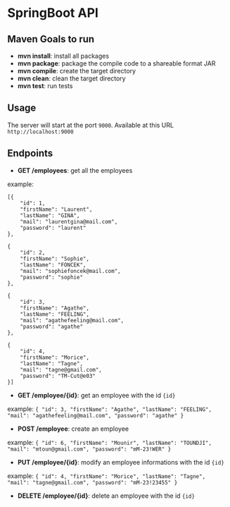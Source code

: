 # SpringBoot API
## Maven Goals to run

+ **mvn install**: install all packages
+ **mvn package**: package the compile code to a shareable format JAR
+ **mvn compile**: create the target directory
+ **mvn clean**: clean the target directory
+ **mvn test**: run tests

## Usage

The server will start at the port `9000`. Available at this URL `http://localhost:9000`

## Endpoints

+ **GET /employees**: get all the employees

example:

    
   
    [{
        "id": 1,
        "firstName": "Laurent",
        "lastName": "GINA",
        "mail": "laurentgina@mail.com",
        "password": "laurent"
    },
    
    {
        "id": 2,
        "firstName": "Sophie",
        "lastName": "FONCEK",
        "mail": "sophiefoncek@mail.com",
        "password": "sophie"
    },
    
    {
        "id": 3,
        "firstName": "Agathe",
        "lastName": "FEELING",
        "mail": "agathefeeling@mail.com",
        "password": "agathe"
    },
    
    {
        "id": 4,
        "firstName": "Morice",
        "lastName": "Tagne",
        "mail": "tagne@gmail.com",
        "password": "TM-Cut@e03"
    }]
    


+ **GET /employee/{id}**: get an employee with the id `{id}`

example: `{
    "id": 3,
    "firstName": "Agathe",
    "lastName": "FEELING",
    "mail": "agathefeeling@mail.com",
    "password": "agathe"
}`

+ **POST /employee**: create an employee

example: `{
    "id": 6,
    "firstName": "Mounir",
    "lastName": "TOUNDJI",
    "mail": "mtoun@gmail.com",
    "password": "mM-23!WER"
}`

+ **PUT /employee/{id}**: modify an employee informations with the id `{id}`

example: `{
    "id": 4,
    "firstName": "Morice",
    "lastName": "Tagne",
    "mail": "tagne@gmail.com",
    "password": "mM-23!23455"
}`

+ **DELETE /employee/{id}**: delete an employee with the id `{id}`


